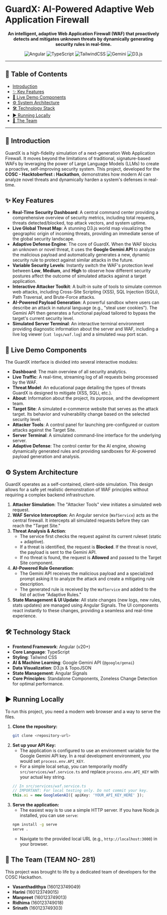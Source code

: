 # GuardX: AI-Powered Adaptive Web Application Firewall

<p align="center">
  <strong>An intelligent, adaptive Web Application Firewall (WAF) that proactively detects and mitigates unknown threats by dynamically generating security rules in real-time.</strong>
</p>

<p align="center">
  <img alt="Angular" src="https://img.shields.io/badge/Angular-DD0031?style=for-the-badge&logo=angular&logoColor=white">
  <img alt="TypeScript" src="https://img.shields.io/badge/TypeScript-007ACC?style=for-the-badge&logo=typescript&logoColor=white">
  <img alt="TailwindCSS" src="https://img.shields.io/badge/Tailwind_CSS-38B2AC?style=for-the-badge&logo=tailwind-css&logoColor=white">
  <img alt="Gemini" src="https://img.shields.io/badge/Gemini_API-4285F4?style=for-the-badge&logo=google&logoColor=white">
  <img alt="D3.js" src="https://img.shields.io/badge/D3.js-F9A03C?style=for-the-badge&logo=d3.js&logoColor=white">
</p>

---

## 📜 Table of Contents

- [Introduction](#-introduction)
- [✨ Key Features](#-key-features)
- [🚀 Live Demo Components](#-live-demo-components)
- [⚙️ System Architecture](#️-system-architecture)
- [🛠️ Technology Stack](#️-technology-stack)
- [▶️ Running Locally](#️-running-locally)
- [👥 The Team](#-the-team-team-no--281)

---

## 📖 Introduction

GuardX is a high-fidelity simulation of a next-generation Web Application Firewall. It moves beyond the limitations of traditional, signature-based WAFs by leveraging the power of Large Language Models (LLMs) to create a proactive, self-improving security system. This project, developed for the **COSC - Hacktoberfest : Hackathon**, demonstrates how modern AI can analyze novel threats and dynamically harden a system's defenses in real-time.

## ✨ Key Features

-   **Real-Time Security Dashboard**: A central command center providing a comprehensive overview of security metrics, including total requests, threats detected/blocked, top attack vectors, and system uptime.
-   **Live Global Threat Map**: A stunning D3.js world map visualizing the geographic origin of incoming threats, providing an immediate sense of the global security landscape.
-   **Adaptive Defense Engine**: The core of GuardX. When the WAF blocks an unknown or novel threat, it uses the **Google Gemini API** to analyze the malicious payload and automatically generates a new, dynamic security rule to protect against similar attacks in the future.
-   **Variable Security Levels**: Instantly switch the WAF's protection level between **Low**, **Medium**, and **High** to observe how different security postures affect the outcome of simulated attacks against a target application.
-   **Interactive Attacker Toolkit**: A built-in suite of tools to simulate common web attacks, including Cross-Site Scripting (XSS), SQL Injection (SQLi), Path Traversal, and Brute-Force attacks.
-   **AI-Powered Payload Generation**: A powerful sandbox where users can describe an attack in natural language (e.g., "steal user cookies"). The Gemini API then generates a functional payload tailored to bypass the target's current security level.
-   **Simulated Server Terminal**: An interactive terminal environment providing diagnostic information about the server and WAF, including a live log viewer (`cat logs/waf.log`) and a simulated `nmap` port scan.

## 🚀 Live Demo Components

The GuardX interface is divided into several interactive modules:

-   **Dashboard**: The main overview of all security analytics.
-   **Live Traffic**: A real-time, streaming log of all requests being processed by the WAF.
-   **Threat Model**: An educational page detailing the types of threats GuardX is designed to mitigate (XSS, SQLi, etc.).
-   **About**: Information about the project, its purpose, and the development team.
-   **Target Site**: A simulated e-commerce website that serves as the attack target. Its behavior and vulnerability change based on the selected security level.
-   **Attacker Tools**: A control panel for launching pre-configured or custom attacks against the Target Site.
-   **Server Terminal**: A simulated command-line interface for the underlying server.
-   **Adaptive Defense**: The control center for the AI engine, showing dynamically generated rules and providing sandboxes for AI-powered payload generation and analysis.

## ⚙️ System Architecture

GuardX operates as a self-contained, client-side simulation. This design allows for a safe yet realistic demonstration of WAF principles without requiring a complex backend infrastructure.

1.  **Attacker Simulation**: The "Attacker Tools" view initiates a simulated web request.
2.  **WAF Service Interception**: An Angular service (`WafService`) acts as the central firewall. It intercepts all simulated requests before they can reach the "Target Site."
3.  **Threat Analysis & Action**:
    -   The service first checks the request against its current ruleset (static + adaptive).
    -   If a threat is identified, the request is **Blocked**. If the threat is novel, the payload is sent to the Gemini API.
    -   If no threat is found, the request is **Allowed** and passed to the Target Site component.
4.  **AI-Powered Rule Generation**:
    -   The Gemini API receives the malicious payload and a specialized prompt asking it to analyze the attack and create a mitigating rule description.
    -   The generated rule is received by the `WafService` and added to the list of active "Adaptive Rules."
5.  **State Management & UI Update**: All state changes (new logs, new rules, stats updates) are managed using Angular Signals. The UI components react instantly to these changes, providing a seamless and real-time experience.

## 🛠️ Technology Stack

-   **Frontend Framework**: Angular (v20+)
-   **Core Language**: TypeScript
-   **Styling**: Tailwind CSS
-   **AI & Machine Learning**: Google Gemini API (`@google/genai`)
-   **Data Visualization**: D3.js & TopoJSON
-   **State Management**: Angular Signals
-   **Core Principles**: Standalone Components, Zoneless Change Detection for optimal performance.

## ▶️ Running Locally

To run this project, you need a modern web browser and a way to serve the files.

1.  **Clone the repository:**
    ```bash
    git clone <repository-url>
    ```
2.  **Set up your API Key:**
    -   The application is configured to use an environment variable for the Google Gemini API key. In a real development environment, you would set `process.env.API_KEY`.
    -   For a simple local setup, you can temporarily modify `src/services/waf.service.ts` and replace `process.env.API_KEY` with your actual key string.
    ```typescript
    // In src/services/waf.service.ts
    // IMPORTANT: For local testing only. Do not commit your key.
    this.ai = new GoogleGenAI({ apiKey: 'YOUR_API_KEY_HERE' }); 
    ```
3.  **Serve the application:**
    -   The easiest way is to use a simple HTTP server. If you have Node.js installed, you can use `serve`:
    ```bash
    npm install -g serve
    serve .
    ```
    -   Navigate to the provided local URL (e.g., `http://localhost:3000`) in your browser.

## 👥 The Team (TEAM NO- 281)

This project was brought to life by a dedicated team of developers for the COSC Hackathon.

-   **Vasanthadithya** (160123749049)
-   **Harini** (160123749015)
-   **Manpreet** (160123749013)
-   **Ridhima** (160123749018)
-   **Srinath** (160123749303)
